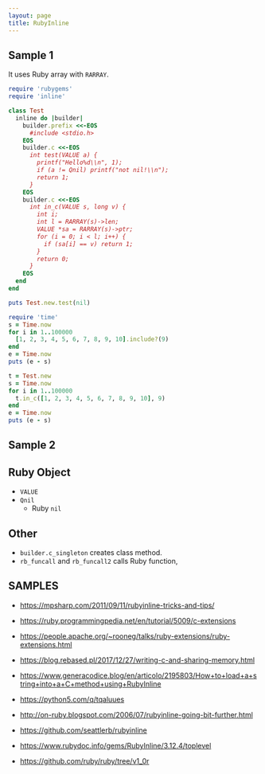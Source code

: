 ```yaml
---
layout: page
title: RubyInline
---
```


## Sample 1

It uses Ruby array with `RARRAY`.

```ruby
require 'rubygems'
require 'inline'

class Test
  inline do |builder|
    builder.prefix <<-EOS
      #include <stdio.h>
    EOS
    builder.c <<-EOS
      int test(VALUE a) {
        printf("Hello%d\\n", 1);
        if (a != Qnil) printf("not nil!\\n");
        return 1;
      }
    EOS
    builder.c <<-EOS
      int in_c(VALUE s, long v) {
        int i;
        int l = RARRAY(s)->len;
        VALUE *sa = RARRAY(s)->ptr;
        for (i = 0; i < l; i++) {
          if (sa[i] == v) return 1;
        }
        return 0;
      }
    EOS
  end
end

puts Test.new.test(nil)

require 'time'
s = Time.now
for i in 1..100000
  [1, 2, 3, 4, 5, 6, 7, 8, 9, 10].include?(9)
end
e = Time.now
puts (e - s)

t = Test.new
s = Time.now
for i in 1..100000
  t.in_c([1, 2, 3, 4, 5, 6, 7, 8, 9, 10], 9)
end
e = Time.now
puts (e - s)
```

## Sample 2


## Ruby Object

* `VALUE`
* `Qnil`
    * Ruby `nil`
    
## Other

* `builder.c_singleton` creates class method.
* `rb_funcall` and `rb_funcall2` calls Ruby function, 

## SAMPLES

* https://mpsharp.com/2011/09/11/rubyinline-tricks-and-tips/
* https://ruby.programmingpedia.net/en/tutorial/5009/c-extensions
* https://people.apache.org/~rooneg/talks/ruby-extensions/ruby-extensions.html
* https://blog.rebased.pl/2017/12/27/writing-c-and-sharing-memory.html
* https://www.generacodice.blog/en/articolo/2195803/How+to+load+a+string+into+a+C+method+using+RubyInline
* https://python5.com/q/tqaluues

* http://on-ruby.blogspot.com/2006/07/rubyinline-going-bit-further.html

* https://github.com/seattlerb/rubyinline
* https://www.rubydoc.info/gems/RubyInline/3.12.4/toplevel
* https://github.com/ruby/ruby/tree/v1_0r
